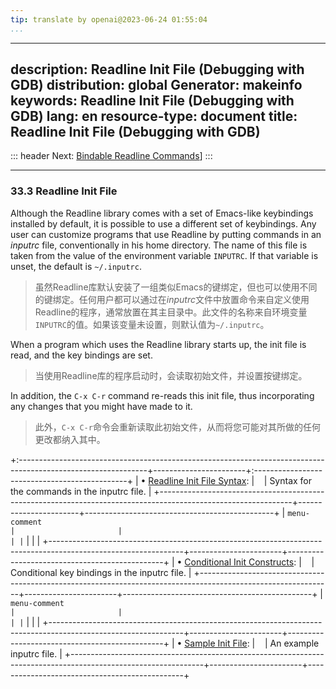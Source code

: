 ```yaml
---
tip: translate by openai@2023-06-24 01:55:04
...
```

---
description: Readline Init File (Debugging with GDB)
distribution: global
Generator: makeinfo
keywords: Readline Init File (Debugging with GDB)
lang: en
resource-type: document
title: Readline Init File (Debugging with GDB)
---
::: header
Next: [Bindable Readline Commands](Bindable-Readline-Commands.html#Bindable-Readline-Commands)]
:::

---

### 33.3 Readline Init File


Although the Readline library comes with a set of Emacs-like keybindings installed by default, it is possible to use a different set of keybindings. Any user can customize programs that use Readline by putting commands in an *inputrc* file, conventionally in his home directory. The name of this file is taken from the value of the environment variable `INPUTRC`. If that variable is unset, the default is `~/.inputrc`.

> 虽然Readline库默认安装了一组类似Emacs的键绑定，但也可以使用不同的键绑定。任何用户都可以通过在*inputrc*文件中放置命令来自定义使用Readline的程序，通常放置在其主目录中。此文件的名称来自环境变量`INPUTRC`的值。如果该变量未设置，则默认值为`~/.inputrc`。


When a program which uses the Readline library starts up, the init file is read, and the key bindings are set.

> 当使用Readline库的程序启动时，会读取初始文件，并设置按键绑定。


In addition, the `C-x C-r` command re-reads this init file, thus incorporating any changes that you might have made to it.

> 此外，`C-x C-r`命令会重新读取此初始文件，从而将您可能对其所做的任何更改都纳入其中。

+:--------------------------------------------------------------------------------------------------------------+-----------------------+:----------------------------------------------+
| • [Readline Init File Syntax](Readline-Init-File-Syntax.html#Readline-Init-File-Syntax):       |                       | Syntax for the commands in the inputrc file.  |
+---------------------------------------------------------------------------------------------------------------+-----------------------+-----------------------------------------------+
| ``menu-comment                                                                                              |                       |                                               | |``                                                                                                           |                       |                                               |
+---------------------------------------------------------------------------------------------------------------+-----------------------+-----------------------------------------------+
| • [Conditional Init Constructs](Conditional-Init-Constructs.html#Conditional-Init-Constructs): |                       | Conditional key bindings in the inputrc file. |
+---------------------------------------------------------------------------------------------------------------+-----------------------+-----------------------------------------------+
| ``menu-comment                                                                                              |                       |                                               | |``                                                                                                           |                       |                                               |
+---------------------------------------------------------------------------------------------------------------+-----------------------+-----------------------------------------------+
| • [Sample Init File](Sample-Init-File.html#Sample-Init-File):                                  |                       | An example inputrc file.                      |
+---------------------------------------------------------------------------------------------------------------+-----------------------+-----------------------------------------------+
